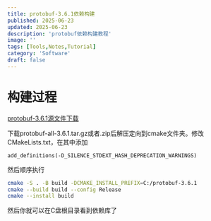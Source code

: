 ```yaml
---
title: protobuf-3.6.1依赖构建
published: 2025-06-23
updated: 2025-06-23
description: 'protobuf依赖构建教程'
image: ''
tags: [Tools,Notes,Tutorial]
category: 'Software'
draft: false 
---
```


# 构建过程

[protobuf-3.6.1源文件下载](https://github.com/protocolbuffers/protobuf/releases/tag/v3.6.1)


下载protobuf-all-3.6.1.tar.gz或者.zip后解压定向到cmake文件夹。修改CMakeLists.txt，在其中添加
```
add_definitions(-D_SILENCE_STDEXT_HASH_DEPRECATION_WARNINGS)
```
然后顺序执行
```bash
cmake -S . -B build -DCMAKE_INSTALL_PREFIX=C:/protobuf-3.6.1
cmake --build build --config Release
cmake --install build
```
然后你就可以在C盘根目录看到依赖库了